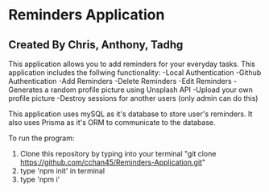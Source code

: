# Reminders Application

## Created By Chris, Anthony, Tadhg

This application allows you to add reminders for your everyday tasks. This application includes the follwing functionality:
  -Local Authentication 
  -Github Authentication
  -Add Reminders
  -Delete Reminders
  -Edit Reminders
  -Generates a random profile picture using Unsplash API
  -Upload your own profile picture
  -Destroy sessions for another users (only admin can do this)
  
This application uses mySQL as it's database to store user's reminders. It also uses Prisma as it's ORM to communicate to the database.
  
To run the program:

1. Clone this repository by typing into your terminal "git clone https://github.com/cchan45/Reminders-Application.git"
2. type 'npm init' in terminal
3. type 'npm i'
